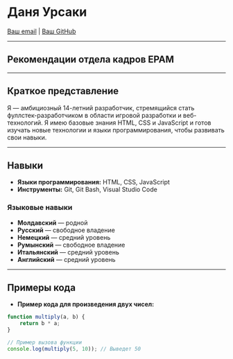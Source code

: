 # Даня Урсаки

[Ваш email](ursachidaniel84@gmail.com) | [Ваш GitHub](https://github.com/Danya3331)

---
## Рекомендации отдела кадров EPAM

---

## Краткое представление

Я — амбициозный 14-летний разработчик, стремящийся стать фуллстек-разработчиком в области игровой разработки и веб-технологий. Я имею базовые знания HTML, CSS и JavaScript и готов изучать новые технологии и языки программирования, чтобы развивать свои навыки.

---

## Навыки

- **Языки программирования:** HTML, CSS, JavaScript
- **Инструменты:** Git, Git Bash, Visual Studio Code

### Языковые навыки

- **Молдавский** — родной
- **Русский** — свободное владение
- **Немецкий** — средний уровень
- **Румынский** — свободное владение
- **Итальянский** — средний уровень
- **Английский** — средний уровень

---

## Примеры кода

- **Пример кода для произведения двух чисел:**

```javascript
function multiply(a, b) {
    return b * a;
}

// Пример вызова функции
console.log(multiply(5, 10)); // Выведет 50
```
